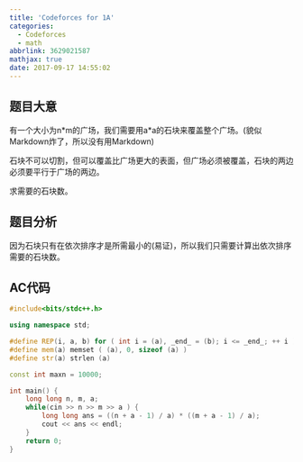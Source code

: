 ```yaml
---
title: 'Codeforces for 1A'
categories:
  - Codeforces
  - math
abbrlink: 3629021587
mathjax: true
date: 2017-09-17 14:55:02
---
```


## 题目大意

有一个大小为n\*m的广场，我们需要用a\*a的石块来覆盖整个广场。(貌似Markdown炸了，所以没有用Markdown)

石块不可以切割，但可以覆盖比广场更大的表面，但广场必须被覆盖，石块的两边必须要平行于广场的两边。

求需要的石块数。

<!--more-->

## 题目分析
因为石块只有在依次排序才是所需最小的(易证)，所以我们只需要计算出依次排序需要的石块数。

## AC代码

```cpp
#include<bits/stdc++.h>

using namespace std;

#define REP(i, a, b) for ( int i = (a), _end_ = (b); i <= _end_; ++ i )
#define mem(a) memset ( (a), 0, sizeof (a) )
#define str(a) strlen (a)

const int maxn = 10000;

int main() {
    long long n, m, a;
    while(cin >> n >> m >> a ) {
        long long ans = ((n + a - 1) / a) * ((m + a - 1) / a);
        cout << ans << endl;
    }
    return 0;
}
```
